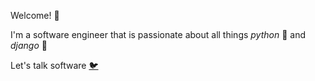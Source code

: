 Welcome! 👋

I'm a software engineer that is passionate about all things _python_ 🐍 and _django_ 🎸

Let's talk software [🐦](https://twitter.com/_curtisim0)
